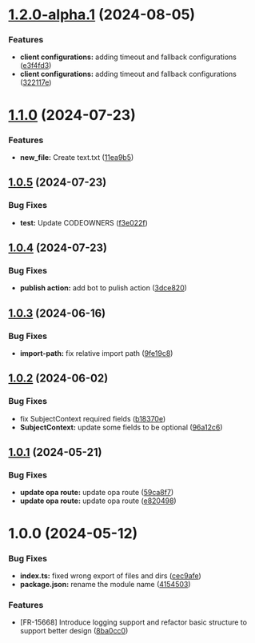 # [1.2.0-alpha.1](https://github.com/frontegg/entitlements-client/compare/1.1.0...1.2.0-alpha.1) (2024-08-05)


### Features

* **client configurations:** adding timeout and fallback configurations ([e3f4fd3](https://github.com/frontegg/entitlements-client/commit/e3f4fd35e16a3e72481abf0190243de75ceb176c))
* **client configurations:** adding timeout and fallback configurations ([322117e](https://github.com/frontegg/entitlements-client/commit/322117e03df02180d3889cb705737df5c0090442))

# [1.1.0](https://github.com/frontegg/entitlements-client/compare/1.0.5...1.1.0) (2024-07-23)


### Features

* **new_file:** Create text.txt ([11ea9b5](https://github.com/frontegg/entitlements-client/commit/11ea9b5c4f06e1cda33ba527083c9933f599f70c))

## [1.0.5](https://github.com/frontegg/entitlements-client/compare/1.0.4...1.0.5) (2024-07-23)


### Bug Fixes

* **test:** Update CODEOWNERS ([f3e022f](https://github.com/frontegg/entitlements-client/commit/f3e022f02ff1974800db25e911713d2aa8a6f723))

## [1.0.4](https://github.com/frontegg/entitlements-client/compare/1.0.3...1.0.4) (2024-07-23)


### Bug Fixes

* **publish action:** add bot to pulish action ([3dce820](https://github.com/frontegg/entitlements-client/commit/3dce82092cdce520b5972f4e0057d5c40814c446))

## [1.0.3](https://github.com/frontegg/entitlements-client/compare/1.0.2...1.0.3) (2024-06-16)


### Bug Fixes

* **import-path:** fix relative import path ([9fe19c8](https://github.com/frontegg/entitlements-client/commit/9fe19c8c0b1011093dc9bbf3ea7538b79816e94b))

## [1.0.2](https://github.com/frontegg/entitlements-client/compare/1.0.1...1.0.2) (2024-06-02)


### Bug Fixes

* fix SubjectContext required fields ([b18370e](https://github.com/frontegg/entitlements-client/commit/b18370e9fcaa2edf5d68dcaad8c9902c1ecd025c))
* **SubjectContext:** update some fields to be optional ([96a12c6](https://github.com/frontegg/entitlements-client/commit/96a12c6aafd1c701ac2aec98cdf615c87766fc2e))

## [1.0.1](https://github.com/frontegg/entitlements-client/compare/1.0.0...1.0.1) (2024-05-21)


### Bug Fixes

* **update opa route:** update opa route ([59ca8f7](https://github.com/frontegg/entitlements-client/commit/59ca8f79e73de64d1749444f67775fc9edc7efd1))
* **update opa route:** update opa route ([e820498](https://github.com/frontegg/entitlements-client/commit/e8204982312575610d97e763cb1cf8b9309edf91))

# 1.0.0 (2024-05-12)


### Bug Fixes

* **index.ts:** fixed wrong export of files and dirs ([cec9afe](https://github.com/frontegg/entitlements-client/commit/cec9afefc40c66d18d7b282bbd9331411f41a20b))
* **package.json:** rename the module name ([4154503](https://github.com/frontegg/entitlements-client/commit/41545030de9eb716fd343f24e78bf23b1884a92b))


### Features

* [FR-15668] Introduce logging support and refactor basic structure to support better design ([8ba0cc0](https://github.com/frontegg/entitlements-client/commit/8ba0cc09e2cef112ab9360ce8678d0372d56b239))

